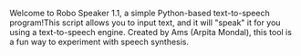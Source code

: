 Welcome to Robo Speaker 1.1, a simple Python-based text-to-speech program!This script allows you to input text, and it will "speak" it for you using a text-to-speech engine.
Created by Ams (Arpita Mondal), this tool is a fun way to experiment with speech synthesis.


